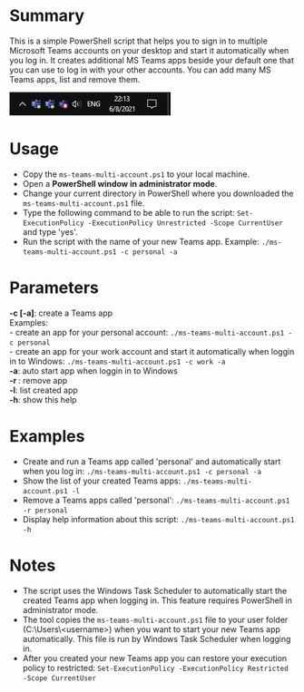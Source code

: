 
# Summary
This is a simple PowerShell script that helps you to sign in to multiple Microsoft Teams accounts on your desktop and start it automatically when you log in. It creates additional MS Teams apps beside your default one that you can use to log in with your other accounts. You can add many MS Teams apps, list and remove them.

![screenshot](doc/ms-teams-tray.JPG)

# Usage
- Copy the `ms-teams-multi-account.ps1` to your local machine.
- Open a **PowerShell window in administrator mode**.
- Change your current directory in PowerShell where you downloaded the `ms-teams-multi-account.ps1` file.
- Type the following command to be able to run the script: `Set-ExecutionPolicy -ExecutionPolicy Unrestricted -Scope CurrentUser` and type 'yes'.
- Run the script with the name of your new Teams app. Example: 
	`./ms-teams-multi-account.ps1 -c personal -a`
	
# Parameters
**-c <name> [-a]**: create a Teams app  
    Examples:  
    - create an app for your personal account: `./ms-teams-multi-account.ps1 -c personal`  
    - create an app for your work account and start it automatically when loggin in to Windows: `./ms-teams-multi-account.ps1 -c work -a`  
**-a**: auto start app when loggin in to Windows  
**-r <name>**: remove app  
**-l**: list created app  
**-h**: show this help  

# Examples
- Create and run a Teams app called 'personal' and automatically start when you log in: 
	`./ms-teams-multi-account.ps1 -c personal -a`
- Show the list of your created Teams apps:
	`./ms-teams-multi-account.ps1 -l`
- Remove a Teams apps called 'personal':
	`./ms-teams-multi-account.ps1 -r personal`
- Display help information about this script:
`./ms-teams-multi-account.ps1 -h`
# Notes
- The script uses the Windows Task Scheduler to automatically start the created Teams app when logging in. This feature requires PowerShell in administrator mode.
- The tool copies the `ms-teams-multi-account.ps1` file to your user folder (C:\Users\\&#60;username&#62;) when you want to start your new Teams app automatically. This file is run by Windows Task Scheduler when logging in.
- After you created your new Teams app you can restore your execution policy to restricted: `Set-ExecutionPolicy -ExecutionPolicy Restricted -Scope CurrentUser`

